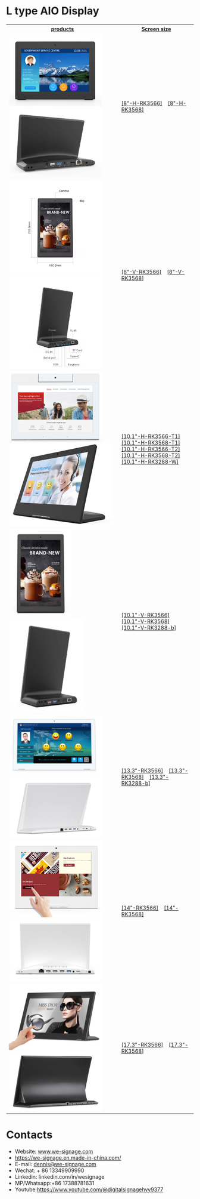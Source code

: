 # L type AIO Display


<table textalign="center">
<tr>
    <th><a href="">products</a></th>
    <th><a href="">Screen size</a></th>
    
</tr>

<tr>
    <td ><a href=""><img src="./img/8-H-1.jpg" width="250" height="auto"/><img src="./img/8-H-2.jpg" width="250" height="auto"/></a></td>
    <td width="40%">
        <a href="./specification/8-H-3566.jpg">[8"-H-RK3566]</a>&nbsp;&nbsp;&nbsp;
        <a href="./specification/8-H-3568.jpg">[8"-H-RK3568]</a>&nbsp;&nbsp;&nbsp;
    </td>
</tr>

<tr>
    <td ><a href=""><img src="./img/8-V-1.jpg" width="250" height="auto"/><img src="./img/8-V-2.jpg" width="250" height="auto"/></a></td>
    <td>
        <a href="./specification/8-V-3566.jpg">[8"-V-RK3566]</a>&nbsp;&nbsp;&nbsp;
        <a href="./specification/8-V-3568.jpg">[8"-V-RK3568]</a>&nbsp;&nbsp;&nbsp;
    </td>
</tr>

<tr>
    <td ><a href=""><img src="./img/10-H-1.jpg" width="250" height="auto"/><img src="./img/10-H-3.png" width="280" height="auto"/></a></td>
    <td>
        <a href="./specification/10.1-H-3566-T1.png">[10.1"-H-RK3566-T1]</a>&nbsp;&nbsp;&nbsp;
        <a href="./specification/10.1-H-3568-T1.png">[10.1"-H-RK3568-T1]</a>&nbsp;&nbsp;&nbsp;
         <a href="./specification/10.1-H-3566-T2.jpg">[10.1"-H-RK3566-T2]</a>&nbsp;&nbsp;&nbsp;
        <a href="./specification/10.1-H-3568-T2.jpg">[10.1"-H-RK3568-T2]</a>&nbsp;&nbsp;&nbsp;
        <a href="./specification/10.1-H-3288-w.png">[10.1"-H-RK3288-W]</a>&nbsp;&nbsp;&nbsp;
    </td>
</tr>

<tr>
    <td ><a href=""><img src="./img/10-V-1.jpg" width="170" height="auto"/><img src="./img/10-V-2.jpg" width="200" height="auto"/></a></td>
    <td>
        <a href="./specification/10.1-V-3566.jpg">[10.1"-V-RK3566]</a>&nbsp;&nbsp;&nbsp;
        <a href="./specification/10.1-V-3568.jpg">[10.1"-V-RK3568]</a>&nbsp;&nbsp;&nbsp;
        <a href="./specification/10.1-V-3288-b.png">[10.1"-V-RK3288-b]</a>&nbsp;&nbsp;&nbsp;
    </td>
</tr>


<tr>
    <td ><a href=""><img src="./img/13-1.jpg" width="250" height="auto"/><img src="./img/13-2.jpg" width="250" height="auto"/></a></td>
    <td>
        <a href="./specification/13.3-3566.jpg">[13.3"-RK3566]</a>&nbsp;&nbsp;&nbsp;
        <a href="./specification/13.3-3568.jpg">[13.3"-RK3568]</a>&nbsp;&nbsp;&nbsp;
        <a href="./specification/13.3-H-3288-b.png">[13.3"-RK3288-b]</a>&nbsp;&nbsp;&nbsp;
    </td>
</tr>

<tr>
    <td ><a href=""><img src="./img/14-1.jpg" width="250" height="auto"/><img src="./img/14-2.jpg" width="250" height="auto"/></a></td>
    <td>
        <a href="./specification/14-3566.jpg">[14"-RK3566]</a>&nbsp;&nbsp;&nbsp;
        <a href="./specification/14-3568.jpg">[14"-RK3568]</a>&nbsp;&nbsp;&nbsp;
    </td>
</tr>

<tr>
    <td ><a href=""><img src="./img/17-1.jpg" width="250" height="auto"/><img src="./img/17-2.jpg" width="250" height="auto"/></a></td>
    <td>
        <a href="./specification/17.6-3566.jpg">[17.3"-RK3566]</a>&nbsp;&nbsp;&nbsp;
        <a href="./specification/17.6-3568.jpg">[17.3"-RK3568]</a>&nbsp;&nbsp;&nbsp;
    </td>
</tr>

</table>

# Contacts

- Website: www.we-signage.com
- https://we-signage.en.made-in-china.com/
- E-mail: dennis@we-signage.com
- Wechat: + 86 13349909990
- Linkedin: linkedin.com/in/wesignage
- MP/Whatsapp:+86 17388781631
- Youtube:<a href="https://www.youtube.com/@digitalsignagehyy9377">https://www.youtube.com/@digitalsignagehyy9377</a>
